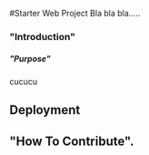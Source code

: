 #Starter Web Project
Bla bla bla.....
### "Introduction"

##### "Purpose"
cucucu

## Deployment

## "How To Contribute".